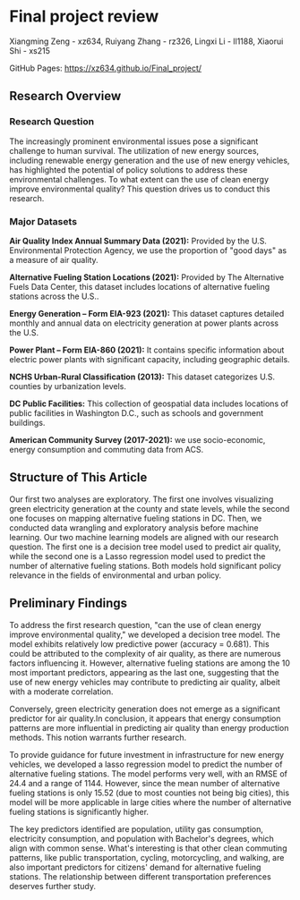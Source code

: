 # Final project review
Xiangming Zeng - xz634, Ruiyang Zhang - rz326, Lingxi Li - ll1188, Xiaorui Shi - xs215

GitHub Pages: https://xz634.github.io/Final_project/

## Research Overview

### Research Question
The increasingly prominent environmental issues pose a significant challenge to human survival. The utilization of new energy sources, including renewable energy generation and the use of new energy vehicles, has highlighted the potential of policy solutions to address these environmental challenges. To what extent can the use of clean energy improve environmental quality? This question drives us to conduct this research.

### Major Datasets

**Air Quality Index Annual Summary Data (2021):** Provided by the U.S. Environmental Protection Agency, we use the proportion of "good days" as a measure of air quality. 

**Alternative Fueling Station Locations (2021):** Provided by The Alternative Fuels Data Center, this dataset includes locations of alternative fueling stations across the U.S..

**Energy Generation – Form EIA-923 (2021):** This dataset captures detailed monthly and annual data on electricity generation at power plants across the U.S.

**Power Plant – Form EIA-860 (2021):** It contains specific information about  electric power plants with significant capacity, including geographic details.

**NCHS Urban-Rural Classification (2013):** This dataset categorizes U.S. counties by urbanization levels.

**DC Public Facilities:** This collection of geospatial data includes locations of public facilities in Washington D.C., such as schools and government buildings.

**American Community Survey (2017-2021):** we use socio-economic,  energy consumption and commuting data from ACS.

## Structure of This Article

Our first two analyses are exploratory. The first one involves visualizing green electricity generation at the county and state levels, while the second one focuses on mapping alternative fueling stations in DC. Then, we conducted data wrangling and exploratory analysis before machine learning. Our two machine learning models are aligned with our research question. The first one is a decision tree model used to predict air quality, while the second one is a Lasso regression model used to predict the number of alternative fueling stations. Both models hold significant policy relevance in the fields of environmental and urban policy.

## Preliminary Findings

To address the first research question, "can the use of clean energy improve environmental quality," we developed a decision tree model. The model exhibits relatively low predictive power (accuracy = 0.681). This could be attributed to the complexity of air quality, as there are numerous factors influencing it. However, alternative fueling stations are among the 10 most important predictors, appearing as the last one, suggesting that the use of new energy vehicles may contribute to predicting air quality, albeit with a moderate correlation. 

Conversely, green electricity generation does not emerge as a significant predictor for air quality.In conclusion, it appears that energy consumption patterns are more influential in predicting air quality than energy production methods. This notion warrants further research.

To provide guidance for future investment in infrastructure for new energy vehicles, we developed a lasso regression model to predict the number of alternative fueling stations. The model performs very well, with an RMSE of 24.4 and a range of 1144. However, since the mean number of alternative fueling stations is only 15.52 (due to most counties not being big cities), this model will be more applicable in large cities where the number of alternative fueling stations is significantly higher.

The key predictors identified are population, utility gas consumption, electricity consumption, and population with Bachelor's degrees, which align with common sense. What's interesting is that other clean commuting patterns, like public transportation, cycling, motorcycling, and walking, are also important predictors for citizens' demand for alternative fueling stations. The relationship between different transportation preferences deserves further study.

